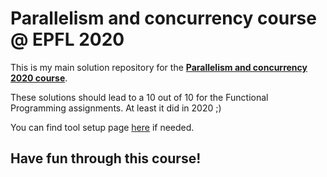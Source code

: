 # Parallelism and concurrency course @ EPFL 2020

This is my main solution repository for the [**Parallelism and concurrency 2020 course**](https://edu.epfl.ch/coursebook/fr/parallelism-and-concurrency-CS-206?cb_cycle=bama_cyclebachelor&cb_section=sc).

These solutions should lead to a 10 out of 10 for the Functional Programming assignments. 
At least it did in 2020 ;)

You can find tool setup page [here](https://gitlab.epfl.ch/lamp/cs206-2020/blob/master/homeworks/instructions/tools-setup.md) if needed.

## Have fun through this course! 
